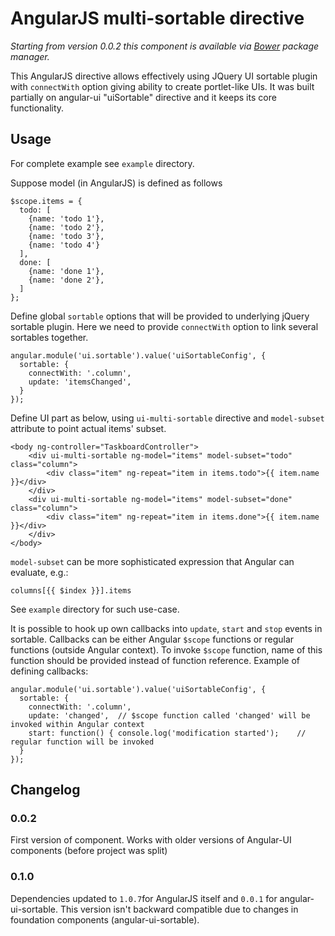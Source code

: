 AngularJS multi-sortable directive
=======

*Starting from version 0.0.2 this component is available via [Bower](http://twitter.github.io/bower/) package manager.*


This AngularJS directive allows effectively using JQuery UI sortable plugin with `connectWith` option giving ability to create portlet-like UIs.
It was built partially on angular-ui "uiSortable" directive and it keeps its core functionality.

Usage
-----
For complete example see `example` directory.

Suppose model (in AngularJS) is defined as follows

    $scope.items = {
      todo: [
        {name: 'todo 1'},
        {name: 'todo 2'},
        {name: 'todo 3'},
        {name: 'todo 4'}
      ],
      done: [
        {name: 'done 1'},
        {name: 'done 2'},
      ]
    };


Define global `sortable` options that will be provided to underlying jQuery sortable plugin. Here we need to provide `connectWith` option to link several sortables together.

    angular.module('ui.sortable').value('uiSortableConfig', {
      sortable: {
        connectWith: '.column',
        update: 'itemsChanged',
      }
    });
	
Define UI part as below, using `ui-multi-sortable` directive and `model-subset` attribute to point actual items' subset.

    <body ng-controller="TaskboardController">
        <div ui-multi-sortable ng-model="items" model-subset="todo" class="column">
            <div class="item" ng-repeat="item in items.todo">{{ item.name }}</div>
        </div>        
        <div ui-multi-sortable ng-model="items" model-subset="done" class="column">
            <div class="item" ng-repeat="item in items.done">{{ item.name }}</div>
        </div>
    </body>

`model-subset` can be more sophisticated expression that Angular can evaluate, e.g.:
    
    columns[{{ $index }}].items
    
See `example` directory for such use-case.


It is possible to hook up own callbacks into `update`, `start` and `stop` events in sortable. Callbacks can be either Angular `$scope` functions or regular functions (outside Angular context).
To invoke `$scope` function, name of this function should be provided instead of function reference.
Example of defining callbacks:

    angular.module('ui.sortable').value('uiSortableConfig', {
	  sortable: {
		connectWith: '.column', 
		update: 'changed',	// $scope function called 'changed' will be invoked within Angular context
		start: function() { console.log('modification started');	// regular function will be invoked
	  }
	});

Changelog
-----

### 0.0.2

First version of component. Works with older versions of Angular-UI components (before project was split)

### 0.1.0

Dependencies updated to `1.0.7`for AngularJS itself and `0.0.1` for angular-ui-sortable. This version isn't backward compatible due to changes in foundation components (angular-ui-sortable).
        